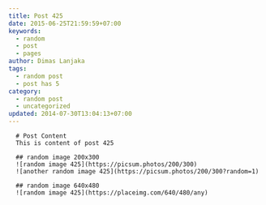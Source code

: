 ```yaml
---
title: Post 425
date: 2015-06-25T21:59:59+07:00
keywords:
  - random
  - post
  - pages
author: Dimas Lanjaka
tags:
  - random post
  - post has 5
category:
  - random post
  - uncategorized
updated: 2014-07-30T13:04:13+07:00
---
```


      # Post Content
      This is content of post 425

      ## random image 200x300
      ![random image 425](https://picsum.photos/200/300)
      ![another random image 425](https://picsum.photos/200/300?random=1)

      ## random image 640x480
      ![random image 425](https://placeimg.com/640/480/any)
      